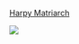 [Harpy Matriarch](https://5e.tools/bestiary.html#harpy%20matriarch_gos)

![](https://5e.tools/img/GoS/Harpy%20Matriarch.png)